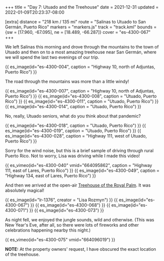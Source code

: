 +++
title = "Day 7: Utuado and the Treehouse"
date = 2021-12-31
updated = 2022-01-09T20:23:37-08:00

[extra]
distance = "218 km / 135 mi"
route = "Salinas to Utuado to San Germán, Puerto Rico"
markers = "markers.js"
track = "track.kml"
bounds = {sw = [17.960, -67.095], ne = [18.489, -66.287]}
cover = "es-4300-067"
+++

We left Salinas this morning and drove through the mountains to the town of Utuado and then on to a most amazing treehouse near San Germán, where we will spend the last two evenings of our trip.

<!-- more -->

{{ es_image(id="es-4300-004", caption = "Highway 10, north of Adjuntas, Puerto Rico") }}

The road through the mountains was more than a little windy!

{{ es_image(id="es-4300-007", caption = "Highway 10, north of Adjuntas, Puerto Rico") }}
{{ es_image(id="es-4300-008", caption = "Utuado, Puerto Rico") }}
{{ es_image(id="es-4300-011", caption = "Utuado, Puerto Rico") }}
{{ es_image(id="es-4300-014", caption = "Utuado, Puerto Rico") }}

No, really, Utuado seniors, what do you think about that pandemic?

{{ es_image(id="es-4300-018", caption = "Utuado, Puerto Rico") }}
{{ es_image(id="es-4300-019", caption = "Utuado, Puerto Rico") }}
{{ es_image(id="es-4300-028", caption = "Highway 111, west of Utuado, Puerto Rico") }}

Sorry for the wind noise, but this is a brief sample of driving through rural Puerto Rico. Not to worry, Lisa was driving while I made this video!

{{ es_vimeo(id="es-4300-040" vmid="664095862", caption = "Highway 111, east of Lares, Puerto Rico") }}
{{ es_image(id="es-4300-049", caption = "Highway 134, east of Lares, Puerto Rico") }}

And then we arrived at the open-air [Treehouse of the Royal Palm](https://www.airbnb.com/rooms/33345310). It was absolutely magical!

{{ es_image(id="lr-1376", creator = "Lisa Rozmyn") }}
{{ es_image(id="es-4300-067") }}
{{ es_image(id="es-4300-068") }}
{{ es_image(id="es-4300-071") }}
{{ es_image(id="es-4300-073") }}

As night fell, we enjoyed the jungle sounds, wild and otherwise. (This was New Year's Eve, after all, so there were lots of fireworks and other celebrations happening nearby this night.)

{{ es_vimeo(id="es-4300-075" vmid="664096019") }}

**NOTE:** At the property owners' request, I have obscured the exact location of the treehouse.
